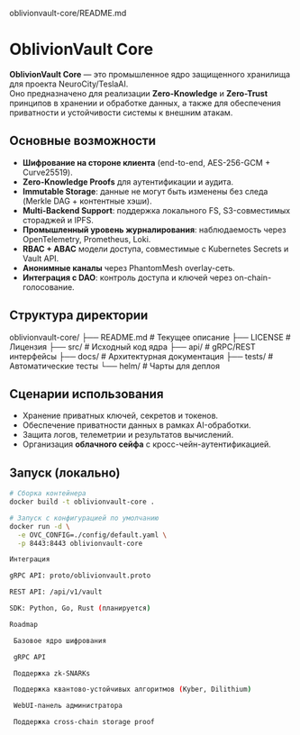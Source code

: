 oblivionvault-core/README.md
# OblivionVault Core

**OblivionVault Core** — это промышленное ядро защищенного хранилища для проекта NeuroCity/TeslaAI.  
Оно предназначено для реализации **Zero-Knowledge** и **Zero-Trust** принципов в хранении и обработке данных, а также для обеспечения приватности и устойчивости системы к внешним атакам.

## Основные возможности
- **Шифрование на стороне клиента** (end-to-end, AES-256-GCM + Curve25519).
- **Zero-Knowledge Proofs** для аутентификации и аудита.
- **Immutable Storage**: данные не могут быть изменены без следа (Merkle DAG + контентные хэши).
- **Multi-Backend Support**: поддержка локального FS, S3-совместимых стораджей и IPFS.
- **Промышленный уровень журналирования**: наблюдаемость через OpenTelemetry, Prometheus, Loki.
- **RBAC + ABAC** модели доступа, совместимые с Kubernetes Secrets и Vault API.
- **Анонимные каналы** через PhantomMesh overlay-сеть.
- **Интеграция с DAO**: контроль доступа и ключей через on-chain-голосование.

## Структура директории


oblivionvault-core/
├── README.md # Текущее описание
├── LICENSE # Лицензия
├── src/ # Исходный код ядра
├── api/ # gRPC/REST интерфейсы
├── docs/ # Архитектурная документация
├── tests/ # Автоматические тесты
└── helm/ # Чарты для деплоя


## Сценарии использования
- Хранение приватных ключей, секретов и токенов.
- Обеспечение приватности данных в рамках AI-обработки.
- Защита логов, телеметрии и результатов вычислений.
- Организация **облачного сейфа** с кросс-чейн-аутентификацией.

## Запуск (локально)
```bash
# Сборка контейнера
docker build -t oblivionvault-core .

# Запуск с конфигурацией по умолчанию
docker run -d \
  -e OVC_CONFIG=./config/default.yaml \
  -p 8443:8443 oblivionvault-core

Интеграция

gRPC API: proto/oblivionvault.proto

REST API: /api/v1/vault

SDK: Python, Go, Rust (планируется)

Roadmap

 Базовое ядро шифрования

 gRPC API

 Поддержка zk-SNARKs

 Поддержка квантово-устойчивых алгоритмов (Kyber, Dilithium)

 WebUI-панель администратора

 Поддержка cross-chain storage proof